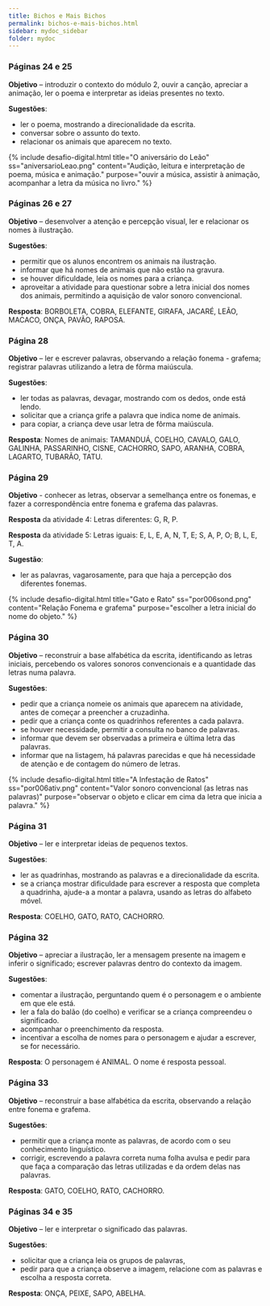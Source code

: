 ```yaml
---
title: Bichos e Mais Bichos
permalink: bichos-e-mais-bichos.html
sidebar: mydoc_sidebar
folder: mydoc
---
```


### Páginas 24 e 25

**Objetivo** – introduzir o contexto do módulo 2, ouvir a canção, apreciar a animação, ler o poema e interpretar as ideias presentes no texto.

**Sugestões**: 
- ler o poema, mostrando a direcionalidade da escrita.
- conversar sobre o assunto do texto.
- relacionar os animais que aparecem no texto.

{% include desafio-digital.html
    title="O aniversário do Leão"
    ss="aniversarioLeao.png"
    content="Audição, leitura e interpretação de poema, música e animação."
    purpose="ouvir a música, assistir à animação, acompanhar a letra da música no livro."
%}

### Páginas 26 e 27

**Objetivo** – desenvolver a atenção e percepção visual, ler e relacionar os nomes à ilustração.

**Sugestões**:
- permitir que os alunos encontrem os animais na ilustração.
- informar que há nomes de animais que não estão na gravura.
- se houver dificuldade, leia os nomes para a criança.
- aproveitar a atividade para questionar sobre a letra inicial dos nomes dos animais, permitindo a aquisição de valor sonoro convencional.

**Resposta**: BORBOLETA, COBRA, ELEFANTE, GIRAFA, JACARÉ, LEÃO, MACACO, ONÇA, PAVÃO, RAPOSA.

### Página 28

**Objetivo** – ler e escrever palavras, observando a relação fonema - grafema; registrar palavras utilizando a letra de fôrma maiúscula.

**Sugestões**:
- ler todas as palavras, devagar, mostrando com os dedos, onde está lendo.
- solicitar que a criança grife a palavra que indica nome de animais.
- para copiar, a criança deve usar letra de fôrma maiúscula.

**Resposta**: Nomes de animais: TAMANDUÁ, COELHO, CAVALO, GALO, GALINHA, PASSARINHO, CISNE, CACHORRO, SAPO, ARANHA, COBRA, LAGARTO, TUBARÃO, TATU.

### Página 29

**Objetivo** - conhecer as letras, observar a semelhança entre os fonemas, e fazer a correspondência entre fonema e grafema das palavras.

**Resposta** da atividade 4: Letras diferentes: G, R, P.

**Resposta** da atividade 5: Letras iguais: E, L, E, A, N, T, E; S, A, P, O; B, L, E, T, A.

**Sugestão**:
- ler as palavras, vagarosamente, para que haja a percepção dos diferentes fonemas.

{% include desafio-digital.html
    title="Gato e Rato"
    ss="por006sond.png"
    content="Relação Fonema e grafema"
    purpose="escolher a letra inicial do nome do objeto."
%}

### Página 30 

**Objetivo** – reconstruir a base alfabética da escrita, identificando as letras iniciais,  percebendo os valores sonoros convencionais e a quantidade das letras numa palavra.

**Sugestões**:
- pedir que a criança nomeie os animais que aparecem na atividade, antes de começar a preencher a cruzadinha.
- pedir que a criança conte os quadrinhos referentes a cada palavra.
- se houver necessidade, permitir a consulta no banco de palavras.
- informar que devem ser observadas a primeira e última letra das palavras.
- informar que na listagem, há palavras parecidas e que há necessidade de atenção e de contagem do número de letras.

{% include desafio-digital.html
    title="A Infestação de Ratos"
    ss="por006ativ.png"
    content="Valor sonoro convencional (as letras nas palavras)"
    purpose="observar o objeto e clicar em cima da letra que inicia a palavra."
%}

### Página 31

**Objetivo** – ler e interpretar ideias de pequenos textos.

**Sugestões**:
- ler as quadrinhas, mostrando as palavras e a direcionalidade da escrita.
- se a criança mostrar dificuldade para escrever a resposta que completa a quadrinha, ajude-a a montar a palavra, usando as letras do alfabeto móvel.

**Resposta**: COELHO, GATO, RATO, CACHORRO.

### Página 32

**Objetivo** – apreciar a ilustração, ler a mensagem presente na imagem e inferir o significado; escrever palavras dentro do contexto da imagem.

**Sugestões**:
- comentar a ilustração, perguntando quem é o personagem e o ambiente em que ele está.
- ler a fala do balão (do coelho) e verificar se a criança compreendeu o significado.
- acompanhar o preenchimento da resposta.
- incentivar a escolha de nomes para o personagem e ajudar a escrever, se for necessário.

**Resposta**: O personagem é ANIMAL. O nome é resposta pessoal.

### Página 33

**Objetivo** – reconstruir a base alfabética da escrita, observando a relação entre fonema e grafema.

**Sugestões**:
- permitir que a criança monte as palavras, de acordo com o seu conhecimento linguístico.
- corrigir, escrevendo a palavra correta numa folha avulsa e pedir para que faça a comparação das letras utilizadas e da ordem delas nas palavras.

**Resposta**: GATO, COELHO, RATO, CACHORRO.

### Páginas 34 e 35

**Objetivo** – ler e interpretar o significado das palavras.

**Sugestões**:
- solicitar que a criança leia os grupos de palavras, 
- pedir para que a criança observe a imagem, relacione com as palavras e escolha a resposta correta.

**Resposta**: ONÇA, PEIXE, SAPO, ABELHA.